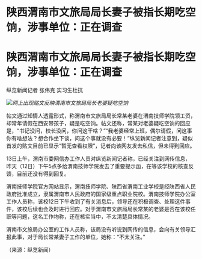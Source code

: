# 陕西渭南市文旅局局长妻子被指长期吃空饷，涉事单位：正在调查

# 陕西渭南市文旅局局长妻子被指长期吃空饷，涉事单位：正在调查

纵览新闻记者 张伟克 实习生杜抗

![](https://inews.gtimg.com/om_bt/O1LLxZqJ4pR4Ya5yGMCTwzhq41HmTiCQ6usGFFNbY5hosAA/1000)_网上出现贴文反映渭南市文旅局局长老婆疑吃空饷_

帖文通过知情人透露形式，称渭南市文旅局局长常某老婆在渭南技师学院领工资，却常年请假在西安带孩子，疑是吃空饷。帖文还称，常某对老婆疑吃空饷的回应是，“书记没问，校长没问，你问这干啥？”“我老婆经常上班，偶尔请假，问这事你有啥想法？想合作坐下谈，问这个事就没有必要！”纵览新闻记者注意到，疑似首发的贴文目前已显示“暂无查看权限”，记者向该网友发去私信，但未得到回应。

13日上午，渭南市委网信办工作人员对纵览新闻记者称，已经关注到网传信息，昨天（12日）下午5点多给渭南技师学院发去了重要提示函，在等该学校的核查反馈，目前还没有得到回复。

渭南技师学院官方网站显示，渭南技师学院、陕西省渭南工业学校是经陕西省人民政府批准成立，隶属渭南市人民政府的国家级重点职业院校。渭南技师学院办公室工作人员称，该校12日下午收到了有关消息后，领导还在积极调查、处理这件事件，该校后续也会及时进行回应。对于渭南市文旅局局长常某的老婆是否在该校任职等问题，这名工作均称，还在核实当中，不太清楚具体情况。

渭南市文旅局办公室的工作人员称，该局没有听说到网传的信息，会向有关领导汇报此事，对于局长常某妻子工作的单位，她称：“不太关注。”

（来源：纵览新闻）

